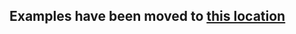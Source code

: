 ## Examples have been moved to [this location](https://github.com/csiebler/storagegrid-examples/tree/master/s3-java)
